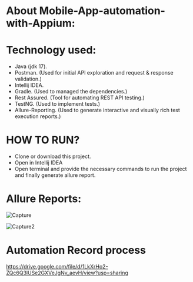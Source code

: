 # About Mobile-App-automation-with-Appium:

# Technology used:
* Java (jdk 17).
* Postman. (Used for initial API exploration and request & response validation.)
* Intellij IDEA.
* Gradle. (Used to managed the dependencies.)
* Rest Assured. (Tool for automating REST API testing.)
* TestNG. (Used to implement tests.)
* Allure-Reporting. (Used to generate interactive and visually rich test execution reports.)

# HOW TO RUN?

* Clone or download this project.
* Open in Intellij IDEA
* Open terminal and provide the necessary commands to run the project and finally generate allure report.

# Allure Reports:

![Capture](https://github.com/user-attachments/assets/cab9bd95-8340-47c1-96db-b1c317ac8f6d)

![Capture2](https://github.com/user-attachments/assets/b66a10aa-f50e-4863-b767-8121ae6191f3)

# Automation Record process

https://drive.google.com/file/d/1LkXrHo2-ZQc6Q3lUSe2GXVeJgNv_aevH/view?usp=sharing



